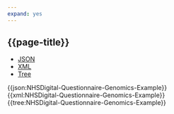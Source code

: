 ```yaml
---
expand: yes
---
```


## {{page-title}}

<div class="nhsd-!t-margin-bottom-6">
  <ul class="nav nav-tabs" role="tablist">
        <li role="presentation" class="active">
            <a href="#JSON-Q-G-E" role="tab" data-toggle="tab">JSON</a>
        </li>
         <li role="presentation">
            <a href="#XML-Q-G-E" role="tab" data-toggle="tab">XML</a>
        </li>
        <li role="presentation">
            <a href="#Tree-Q-G-E" role="tab" data-toggle="tab">Tree</a>
        </li>
  </ul>
    
  <div class="tab-content snippet">
    <div id="JSON-Q-G-E" role="tabpanel" class="tab-pane active">
{{json:NHSDigital-Questionnaire-Genomics-Example}}
    </div>
    <div id="XML-Q-G-E" role="tabpanel" class="tab-pane">
{{xml:NHSDigital-Questionnaire-Genomics-Example}}
    </div>
    <div id="Tree-Q-G-E" role="tabpanel" class="tab-pane">
{{tree:NHSDigital-Questionnaire-Genomics-Example}}
    </div>
  </div>
</div>